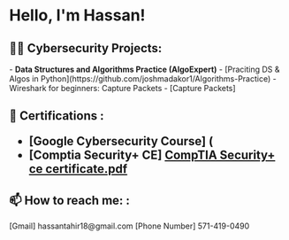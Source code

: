 <h1> Hello, I'm Hassan! 

<h2>👨‍💻 Cybersecurity Projects:</h2>
- <b>Data Structures and Algorithms Practice (AlgoExpert)</b>
  - [Praciting DS & Algos in Python](https://github.com/joshmadakor1/Algorithms-Practice)
- Wireshark for beginners: Capture Packets
 - [Capture Packets] 
<h2> 🔭 Certifications :</h2?>

- [Google Cybersecurity Course] (
- [Comptia Security+ CE]
 [CompTIA Security+ ce certificate.pdf](https://github.com/user-attachments/files/18355762/CompTIA.Security%2B.ce.certificate.pdf)

<h2> 📫 How to reach me:  :</h2>
[Gmail]
hassantahir18@gmail.com
[Phone Number]
571-419-0490


<!--
**joshmadakor1/joshmadakor1** is a ✨ _special_ ✨ repository because its `README.md` (this file) appears on your GitHub profile.

Here are some ideas to get you started:

- 🔭 I’m currently working on ...
- 🌱 I’m currently learning ...
- 👯 I’m looking to collaborate on ...
- 🤔 I’m looking for help with ...
- 💬 Ask me about ...
- 📫 How to reach me: ...
- 😄 Pronouns: ...
- ⚡ Fun fact: ...
-->
